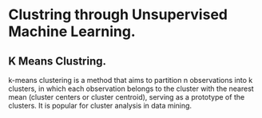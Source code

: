 # Clustring through Unsupervised Machine Learning.
## K Means Clustring.
k-means clustering is a method that aims to partition n observations into k clusters, in which each observation belongs to the cluster with the nearest mean (cluster       centers or cluster centroid), serving as a prototype of the clusters. It is popular for cluster analysis in data mining.

